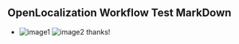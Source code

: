 ## OpenLocalization Workflow Test MarkDown
* ![image1](.\059a3538-53de-4403-8274-5926942f0d9e.PNG)   ![image2](.\26216c58-0092-4939-8a81-0d4466976298.png) 
thanks!